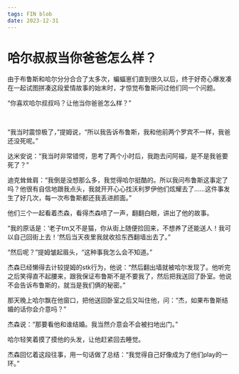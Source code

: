 ```yaml
---
tags: FIN blob
date: 2023-12-31
---
```


# 哈尔叔叔当你爸爸怎么样？

由于布鲁斯和哈尔分分合合了太多次，蝙蝠崽们直到很久以后，终于好奇心爆发凑在一起试图拼凑这段爱情故事的始末时，才惊觉布鲁斯问过他们同一个问题。

“你喜欢哈尔叔叔吗？让他当你爸爸怎么样？”

<br>

“我当时震惊极了，”提姆说，“所以我告诉布鲁斯，我和他前两个罗宾不一样，我爸还没死呢。”

达米安说：“我当时非常错愕，思考了两个小时后，我跑去问阿福，是不是我爸要死了？”

迪克耸耸肩：“我倒是没想那么多，我觉得哈尔挺酷的。所以我问布鲁斯这事定了吗？他很有自信地跟我点头，我就开开心心找沃利罗伊他们炫耀去了……这件事发生了好几次，每一次布鲁斯都还我丢进颜面。”

他们三个一起看着杰森，看得杰森啧了一声，翻翻白眼，讲出了他的故事。

“我的原话是：‘老子tm又不是猫，你从街上随便捡回来，不想养了还能送人！我可以自己回街上去！’然后当天夜里我就收拾东西翻墙出去了。”

“然后呢？”提姆皱起眉头，“这种事我怎么会不知道。”

杰森已经懒得去计较提姆的stk行为，他说：“然后翻出墙就被哈尔发现了。他听完之后笑得直不起腰来，跟我保证布鲁斯不是不要我了，然后把我送回了卧室。他说不会告诉布鲁斯的，就当是我们俩的秘密。”

那天晚上哈尔飘在他窗口，把他送回卧室之后又叫住他，问：“杰，如果布鲁斯结婚的话你会介意吗？”

杰森说：“那要看他和谁结婚。我当然介意会不会被扫地出门。”

哈尔轻笑着摸了摸他的头发，让他赶紧回去睡觉。

杰森回忆着这段往事，用一句话做了总结：“我觉得自己好像成为了他们play的一环。”
